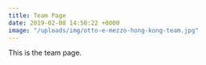 ```yaml
---
title: Team Page
date: 2019-02-08 14:50:22 +0000
image: "/uploads/img/otto-e-mezzo-hong-kong-team.jpg"
---
```

This is the team page.